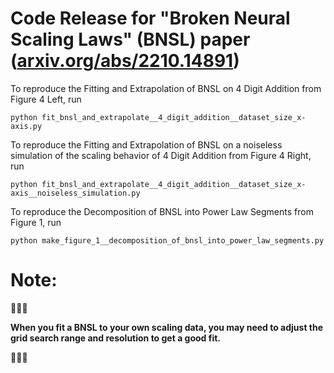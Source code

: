 # Code Release for "Broken Neural Scaling Laws" (BNSL) paper ([arxiv.org/abs/2210.14891](https://arxiv.org/abs/2210.14891))

To reproduce the Fitting and Extrapolation of BNSL on 4 Digit Addition from Figure 4 Left, run 

```python fit_bnsl_and_extrapolate__4_digit_addition__dataset_size_x-axis.py```


To reproduce the Fitting and Extrapolation of BNSL on a noiseless simulation of the scaling behavior of 4 Digit Addition from Figure 4 Right, run 

```python fit_bnsl_and_extrapolate__4_digit_addition__dataset_size_x-axis__noiseless_simulation.py```




To reproduce the Decomposition of BNSL into Power Law Segments from Figure 1, run 

```python make_figure_1__decomposition_of_bnsl_into_power_law_segments.py ```


# Note:

🚨🚨🚨

**When you fit a BNSL to your own scaling data, you may need to adjust the grid search range and resolution to get a good fit.**

🚨🚨🚨
